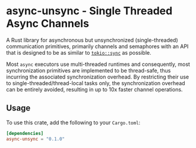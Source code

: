 # async-unsync - Single Threaded Async Channels

A Rust library for asynchronous but unsynchronized (single-threaded)
communication primitives, primarily channels and semaphores with an API that is
designed to be as similar to [`tokio::sync`][1] as possible.

Most `async` executors use multi-threaded runtimes and consequently, most
synchronization primitives are implemented to be thread-safe, thus incurring
the associated synchronization overhead.
By restricting their use to single-threaded/thread-local tasks only, the
synchronization overhead can be entirely avoided, resulting in up to 10x faster
channel operations.

## Usage

To use this crate, add the following to your `Cargo.toml`:

```toml
[dependencies]
async-unsync = "0.1.0"
```

[1]: https://docs.rs/tokio/latest/tokio/sync/index.html